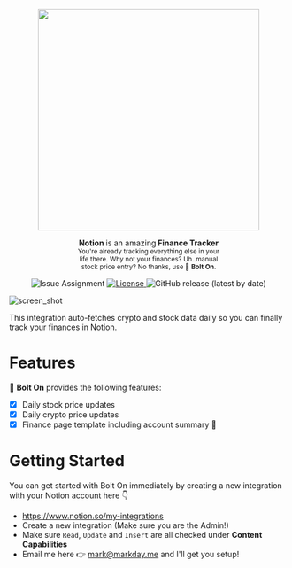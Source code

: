 <p align="center">
    <img width="400" src="https://user-images.githubusercontent.com/30710565/191823101-ba2f21e4-db57-403b-b503-35815606c65d.png">
</p>
<p align="center">
    <b>Notion&nbsp</b>is an amazing<b>&nbspFinance Tracker</b><br>
    <sub>
        You're already tracking everything else in your<br>
        life there. Why not your finances? Uh..manual<br>
        stock price entry? No thanks, use 🔩 <b>Bolt On</b>.
    </sub> 
</p>


<p align="center">
  <img src="https://github.com/maaarkDay/notion/actions/workflows/main.yml/badge.svg" alt="Issue Assignment">
  <a href="https://opensource.org/licenses/MIT">
    <img src="https://img.shields.io/badge/License-MIT-blue.svg" alt="License">
  </a>
  <img alt="GitHub release (latest by date)" src="https://img.shields.io/github/v/release/maaarkDay/notion?color=purple"/>
</p>

![screen_shot](https://user-images.githubusercontent.com/30710565/191823402-3020ce4a-6d3e-4f3a-b2ec-796702698c4e.png)

This integration auto-fetches crypto and stock data daily so you can finally track your finances in Notion.

# Features

🔩 **Bolt On** provides the following features:
- [x] Daily stock price updates
- [x] Daily crypto price updates
- [x] Finance page template including account summary :tada:

# Getting Started

You can get started with Bolt On immediately by creating a new integration with your Notion account here 👇
- https://www.notion.so/my-integrations
- Create a new integration (Make sure you are the Admin!)
- Make sure `Read`, `Update` and `Insert` are all checked under **Content Capabilities**
- Email me here 👉 mark@markday.me and I'll get you setup!
